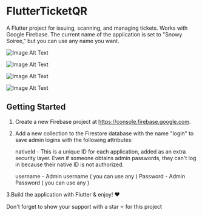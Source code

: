 # FlutterTicketQR

A Flutter project for issuing, scanning, and managing tickets. Works with Google Firebase. The current name of the application is set to "Snowy Soiree," but you can use any name you want.

![Image Alt Text](https://lh3.googleusercontent.com/pw/ABLVV86wsjnI2zOKAaa-teVxTBiO66otVrQfGOsi0c8Zxd0tuXWIG1mMu7SDGuR4E0W2Jz_p115zBOa2-X9QCh8ksf25S1xQAA6TqCqdPTUMu9wrSjJqbZ13wETBbm-isGfnnXJZsb6xMuQNVK1nyznTaxM=w740-h1604-s)

![Image Alt Text](https://lh3.googleusercontent.com/pw/ABLVV85jwTo_2Ak47MJSR5K2tYyYKPNqKOOnZKRF1W6c8frMwOnGpEGCfEuRjby69cHuJHC7Ron2osbhtJsd05iCzlinUBZwxJbgBZz4Dfi-9B7dW6QRybWhxTMtn4Q1m8AnKCmE5lt7yxOGD98Hku5VrAo=w740-h1604-s-no?authuser=0)

![Image Alt Text](https://lh3.googleusercontent.com/pw/ABLVV84-gtnC68vJLLsrbS8agc_kpqOVqp-tdhfjxipjz6OOcGuiHOSFqWWe_72a7ESDF1-PQfXlT9DnjmB-TfbmlZLOfWRGgolumlIfmGUfAW-GHTtzyfoLkvNWFlYdPds6Ue_8rHZ046vLfGgS2vHWPtQ=w740-h1604-s-no?authuser=0)

![Image Alt Text](https://lh3.googleusercontent.com/pw/ABLVV86gctceSlxGBx69Qf6UZ0ZyK4-UFUF3s44ywRMU7enxZc1XA8WeZT0pJbZxBc2i3aQeW_Py1JX35ue5pZFPdXNF-P_864nX5zdrrNSe_HfrDtJ778WE-zTTYeOxG9Zz8DEk8IfuSkF-BWfyJRfqulY=w740-h1604-s-no?authuser=0)




## Getting Started

1. Create a new Firebase project at https://console.firebase.google.com.
2. Add a new collection to the Firestore database with the name "login" to save admin logins with the following attributes:

   nativeId - This is a unique ID for each application, added as an extra security layer. Even if someone obtains admin passwords, they can't log in because their native ID is not authorized.

   username - Admin username ( you can use any )
   Password - Admin Password ( you can use any )

3.Build the application with Flutter & enjoy! ❤️

 Don't forget to show your support with a star ⭐️ for this project


